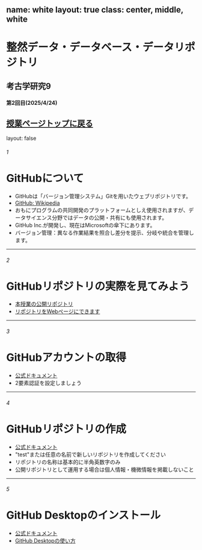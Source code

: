 name: white
layout: true
class: center, middle, white
---
# 整然データ・データベース・データリポジトリ

## 考古学研究9
#### 第2回目(2025/4/24)

[授業ページトップに戻る](https://kotdijian.github.io/KoukogakuKenkyu9/)
---
layout: false

###### 1
# GitHubについて



* GitHubは「バージョン管理システム」Gitを用いたウェブリポジトリです。
* [GitHub: Wikipedia](https://ja.wikipedia.org/wiki/GitHub)
* おもにプログラムの共同開発のプラットフォームとしえ使用されますが、データサイエンス分野ではデータの公開・共有にも使用されます。
* GitHub Inc.が開発し、現在はMicrosoftの傘下にあります。
* バージョン管理：異なる作業結果を照合し差分を提示、分岐や統合を管理します。

---

###### 2
# GitHubリポジトリの実際を見てみよう
* [本授業の公開リポジトリ](https://github.com/kotdijian/KoukogakuKenkyu9)
* [リポジトリをWebページにできます](https://kotdijian.github.io/KoukogakuKenkyu9/)

---

###### 3
# GitHubアカウントの取得

* [公式ドキュメント](https://docs.github.com/ja/get-started/start-your-journey/creating-an-account-on-github)
* 2要素認証を設定しましょう

---

###### 4
# GitHubリポジトリの作成
* [公式ドキュメント](https://docs.github.com/ja/repositories/creating-and-managing-repositories/creating-a-new-repository)
* "test"または任意の名前で新しいリポジトリを作成してください
* リポジトリの名称は基本的に半角英数字のみ
* 公開リポジトリとして運用する場合は個人情報・機微情報を掲載しないこと

---

###### 5
# GitHub Desktopのインストール
* [公式ドキュメント](https://docs.github.com/ja/desktop/installing-and-authenticating-to-github-desktop/installing-github-desktop)
* [GitHub Desktopの使い方](https://qiita.com/yasu_qita/items/3a24322f0ebdd443ba7e)

